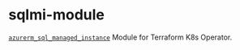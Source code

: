 # sqlmi-module
[`azurerm_sql_managed_instance`](https://registry.terraform.io/providers/hashicorp/azurerm/latest/docs/resources/sql_managed_instance) Module for Terraform K8s Operator.
